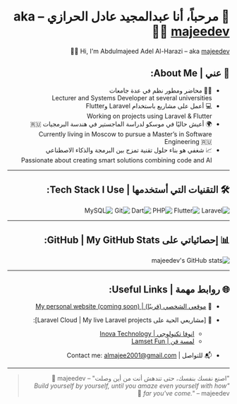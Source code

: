 <div dir="rtl" align="right">

# 👋 مرحباً، أنا عبدالمجيد عادل الحرازي – aka [majeedev](https://github.com/majeedev) 👨‍💻  
Hi, I'm Abdulmajeed Adel Al-Harazi – aka [majeedev](https://github.com/majeedev) 👨‍💻

## 🧠 عني | About Me:
- 👨‍🏫 محاضر ومطور نظم في عدة جامعات  
  Lecturer and Systems Developer at several universities
- 💻 أعمل على مشاريع باستخدام Laravel وFlutter  
  Working on projects using Laravel & Flutter
- 🌍 أعيش حاليًا في موسكو لدراسة الماجستير في هندسة البرمجيات 🇷🇺  
  Currently living in Moscow to pursue a Master’s in Software Engineering 🇷🇺
- 📈 شغفي هو بناء حلول تقنية تمزج بين البرمجة والذكاء الاصطناعي  
  Passionate about creating smart solutions combining code and AI

---

## 🛠️ التقنيات التي أستخدمها | Tech Stack I Use:

![Laravel](https://img.shields.io/badge/-Laravel-E34F26?style=flat&logo=laravel&logoColor=white)
![Flutter](https://img.shields.io/badge/-Flutter-02569B?style=flat&logo=flutter&logoColor=white)
![PHP](https://img.shields.io/badge/-PHP-777BB4?style=flat&logo=php&logoColor=white)
![Dart](https://img.shields.io/badge/-Dart-0175C2?style=flat&logo=dart&logoColor=white)
![Git](https://img.shields.io/badge/-Git-F05032?style=flat&logo=git&logoColor=white)
![MySQL](https://img.shields.io/badge/-MySQL-4479A1?style=flat&logo=mysql&logoColor=white)

---

## 📊 إحصائياتي على GitHub | My GitHub Stats:

![majeedev's GitHub stats](https://github-readme-stats.vercel.app/api?username=majeedev&show_icons=true&theme=radical)

---

## 🌐 روابط مهمة | Useful Links:

- 💼 [موقعي الشخصي (قريبًا) | My personal website (coming soon)](https://majeedev.com)  
- 🔗 [مشاريعي الحية على Laravel Cloud | My live Laravel projects]:  
  - [انوفا تكنولوجي | Inova Technology](https://inoovatech-main-w3gfin.laravel.cloud/)  
  - [لمسة فن | Lamset Fun](https://decorationmanagemntsystem-laravel-10-master-pytztm.laravel.cloud/)  

- 📬 للتواصل | Contact me: almajee2001@gmail.com

---

> "اصنع نفسك بنفسك، حتى تندهش أنت من أين وصلت" – majeedev 🚀  
> *"Build yourself by yourself, until you amaze even yourself with how far you've come."* – majeedev 🚀

</div>
